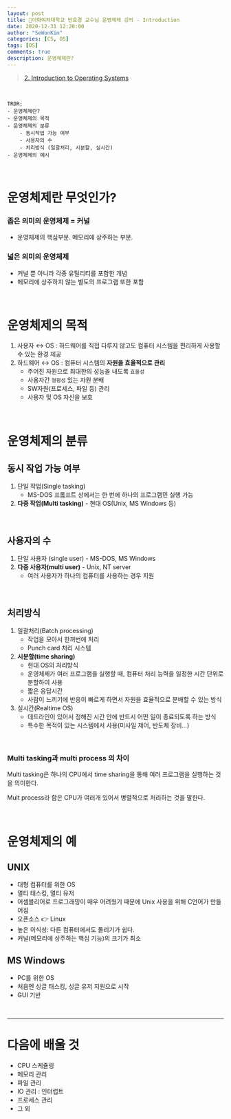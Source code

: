 ```yaml
---
layout: post
title: 🗽이화여자대학교 반효경 교수님 운영체제 강의 - Introduction
date: 2020-12-31 12:20:00
author: "SeWonKim"
categories: [CS, OS]
tags: [OS]
comments: true
description: 운영체제란?
---
```



> [2. Introduction to Operating Systems](https://core.ewha.ac.kr/publicview/C0101020140307151724641842?vmode=f)

&nbsp;  

```
TRDR;
- 운영체제란?
- 운영체제의 목적
- 운영체제의 분류
    - 동시작업 가능 여부
    - 사용자의 수
    - 처리방식 (일괄처리, 시분할, 실시간)
- 운영체제의 예시
```

&nbsp;  

# 운영체제란 무엇인가?

### 좁은 의미의 운영체제 = 커널

- 운영체제의 핵심부분. 메모리에 상주하는 부분.

### 넓은 의미의 운영체제

- 커널 뿐 아니라 각종 유틸리티를 포함한 개념
- 메모리에 상주하지 않는 별도의 프로그램 또한 포함

&nbsp;  

# 운영체제의 목적

1. 사용자 ↔️ OS : 하드웨어를 직접 다루지 않고도 컴퓨터 시스템을 편리하게 사용할 수 있는 환경 제공
2. 하드웨어 ↔️ OS : 컴퓨터 시스템의 **자원을 효율적으로 관리** 
    - 주어진 자원으로 최대한의 성능을 내도록 `효울성`
    - 사용자간 `형평성` 있는 자원 분배
    - SW자원(프로세스, 파일 등) 관리
    - 사용자 및 OS 자신을 보호


&nbsp;

# 운영체제의 분류

## 동시 작업 가능 여부

1. 단일 작업(Single tasking) 
    - MS-DOS 프롬프트 상에서는 한 번에 하나의 프로그램민 실행 가능
2. **다중 작업(Multi tasking)** - 현대 OS(Unix, MS Windows 등)

&nbsp;

## 사용자의 수

1. 단일 사용자 (single user) - MS-DOS, MS Windows
2. **다중 사용자(multi user)** - Unix, NT server
   - 여러 사용자가 하나의 컴퓨터를 사용하는 경우 지원

&nbsp;

## 처리방식

1. 일괄처리(Batch processing)
    - 작업을 모아서 한꺼번에 처리
    - Punch card 처리 시스템
2. **시분할(time sharing)**
    - 현대 OS의 처리방식
    - 운영체제가 여러 프로그램을 실행할 때, 컴퓨터 처리 능력을 일정한 시간 단위로 분할하여 사용
    - 짧은 응답시간
    - 사람이 느끼기에 반응이 빠르게 하면서 자원을 효율적으로 분배할 수 있는 방식
3. 실시간(Realtime OS)
    - 데드라인이 있어서 정해진 시간 안에 반드시 어떤 일이 종료되도록 하는 방식
    - 특수한 목적이 있는 시스템에서 사용(미사일 제어, 반도체 장비...)

&nbsp;

### Multi tasking과 multi process 의 차이

Multi tasking은 하나의 CPU에서 time sharing을 통해 여러 프로그램을 실행하는 것을 의미한다. 

Mult process라 함은 CPU가 여러개 있어서 병렬적으로 처리하는 것을 말한다.


&nbsp;

# 운영체제의 예

## UNIX

- 대형 컴퓨터를 위한 OS 
- 멀티 태스킹, 멀티 유저
- 어셈블리어로 프로그래밍이 매우 어려웠기 때문에 Unix 사용을 위해 C언어가 만들어짐
- 오픈소스 👉 Linux
- 높은 이식성: 다른 컴퓨터에서도 돌리기가 쉽다.
- 커널(메모리에 상주하는 핵심 기능)의 크기가 최소

## MS Windows 

- PC를 위한 OS
- 처음엔 싱글 태스킹, 싱글 유저 지원으로 시작
- GUI 기반 


&nbsp;

---

# 다음에 배울 것

- CPU 스케쥴링
- 메모리 관리
- 파일 관리
- IO 관리 : 인터럽트
- 프로세스 관리
- 그 외
  
&nbsp;

